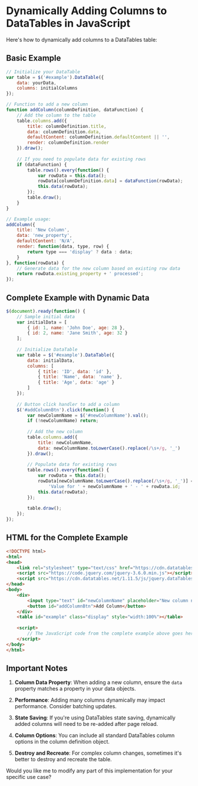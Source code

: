 # Dynamically Adding Columns to DataTables in JavaScript

Here's how to dynamically add columns to a DataTables table:

## Basic Example

```javascript
// Initialize your DataTable
var table = $('#example').DataTable({
    data: yourData,
    columns: initialColumns
});

// Function to add a new column
function addColumn(columnDefinition, dataFunction) {
    // Add the column to the table
    table.columns.add({
        title: columnDefinition.title,
        data: columnDefinition.data,
        defaultContent: columnDefinition.defaultContent || '',
        render: columnDefinition.render
    }).draw();
    
    // If you need to populate data for existing rows
    if (dataFunction) {
        table.rows().every(function() {
            var rowData = this.data();
            rowData[columnDefinition.data] = dataFunction(rowData);
            this.data(rowData);
        });
        table.draw();
    }
}

// Example usage:
addColumn({
    title: 'New Column',
    data: 'new_property',
    defaultContent: 'N/A',
    render: function(data, type, row) {
        return type === 'display' ? data : data;
    }
}, function(rowData) {
    // Generate data for the new column based on existing row data
    return rowData.existing_property + ' processed';
});
```

## Complete Example with Dynamic Data

```javascript
$(document).ready(function() {
    // Sample initial data
    var initialData = [
        { id: 1, name: 'John Doe', age: 28 },
        { id: 2, name: 'Jane Smith', age: 32 }
    ];
    
    // Initialize DataTable
    var table = $('#example').DataTable({
        data: initialData,
        columns: [
            { title: 'ID', data: 'id' },
            { title: 'Name', data: 'name' },
            { title: 'Age', data: 'age' }
        ]
    });
    
    // Button click handler to add a column
    $('#addColumnBtn').click(function() {
        var newColumnName = $('#newColumnName').val();
        if (!newColumnName) return;
        
        // Add the new column
        table.columns.add({
            title: newColumnName,
            data: newColumnName.toLowerCase().replace(/\s+/g, '_')
        }).draw();
        
        // Populate data for existing rows
        table.rows().every(function() {
            var rowData = this.data();
            rowData[newColumnName.toLowerCase().replace(/\s+/g, '_')] = 
                'Value for ' + newColumnName + ' - ' + rowData.id;
            this.data(rowData);
        });
        
        table.draw();
    });
});
```

## HTML for the Complete Example

```html
<!DOCTYPE html>
<html>
<head>
    <link rel="stylesheet" type="text/css" href="https://cdn.datatables.net/1.11.5/css/jquery.dataTables.css">
    <script src="https://code.jquery.com/jquery-3.6.0.min.js"></script>
    <script src="https://cdn.datatables.net/1.11.5/js/jquery.dataTables.js"></script>
</head>
<body>
    <div>
        <input type="text" id="newColumnName" placeholder="New column name">
        <button id="addColumnBtn">Add Column</button>
    </div>
    <table id="example" class="display" style="width:100%"></table>
    
    <script>
        // The JavaScript code from the complete example above goes here
    </script>
</body>
</html>
```

## Important Notes

1. **Column Data Property**: When adding a new column, ensure the `data` property matches a property in your data objects.

2. **Performance**: Adding many columns dynamically may impact performance. Consider batching updates.

3. **State Saving**: If you're using DataTables state saving, dynamically added columns will need to be re-added after page reload.

4. **Column Options**: You can include all standard DataTables column options in the column definition object.

5. **Destroy and Recreate**: For complex column changes, sometimes it's better to destroy and recreate the table.

Would you like me to modify any part of this implementation for your specific use case?
